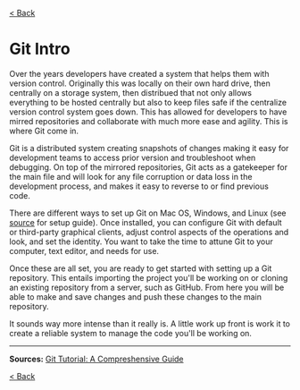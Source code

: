 [< Back](https://paulmichaelarmstrong.github.io/reading-notes/)

# Git Intro
Over the years developers have created a system that helps them with version control. Originally this was locally on their own hard drive, then centrally on a storage system, then distribued that not only allows everything to be hosted centrally but also to keep files safe if the centralize version control system goes down. This has allowed for developers to have mirred repositories and collaborate with much more ease and agility. This is where Git come in.

Git is a distributed system creating snapshots of changes making it easy for development teams to access prior version and troubleshoot when debugging. On top of the mirrored repositories, Git acts as a gatekeeper for the main file and will look for any file corruption or data loss in the development process, and makes it easy to reverse to or find previous code. 

There are different ways to set up Git on Mac OS, Windows, and Linux (see [source](https://blog.udemy.com/git-tutorial-a-comprehensive-guide/#7_2) for setup guide). Once installed, you can configure Git with default or third-party graphical clients, adjust control aspects of the operations and look, and set the identity. You want to take the time to attune Git to your computer, text editor, and needs for use. 

Once these are all set, you are ready to get started with setting up a Git repository. This entails importing the project you'll be working on or cloning an existing repository from a server, such as GitHub. From here you will be able to make and save changes and push these changes to the main repository. 

It sounds way more intense than it really is. A little work up front is work it to create a reliable system to manage the code you'll be working on.

***

**Sources:**
[Git Tutorial: A Compreshensive Guide](https://blog.udemy.com/git-tutorial-a-comprehensive-guide/#7_2)

[< Back](https://paulmichaelarmstrong.github.io/reading-notes/)
